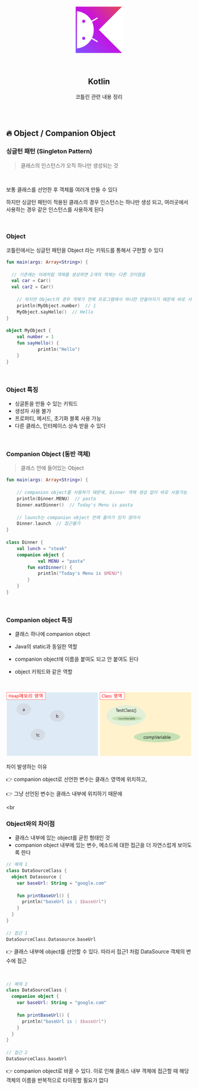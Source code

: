 <div align="center">
  <p>
    <img src="../README.assets/kotlin-hero.png">
  </p>
  <br>
  <h2>Kotlin</h2>
  <p>코틀린 관련 내용 정리</p>
  <br>
  <br>
</div>

## 🔥 Object / Companion Object

### 싱글턴 패턴 (Singleton Pattern)

> 클래스의 인스턴스가 오직 하나만 생성되는 것

<br>

보통 클래스를 선언한 후 객체를 여러개 만들 수 있다

하지만 싱글턴 패턴이 적용된 클래스의 경우 인스턴스는 하나만 생성 되고, 여러곳에서 사용하는 경우 같은 인스턴스를 사용하게 된다

<br>

### Object

코틀린에서는 싱글턴 패턴을 Object 라는 키워드를 통해서 구현할 수 있다

```kotlin
fun main(args: Array<String>) {
  
  // 기존에는 아래처럼 객체를 생성하면 2개의 객체는 다른 것이였음
  val car = Car()
  val car2 = Car()
  
    // 하지만 Object의 경우 객체가 전체 프로그램에서 하나만 만들어지기 때문에 바로 사용가능
    println(MyObject.number)  // 1
    MyObject.sayHello()  // Hello
}

object MyObject {
  	val number = 1
  	fun sayHello() {
    		println("Hello")
  	}
}
```

<br>

### Object 특징

- 싱글톤을 만들 수 있는 키워드
- 생성자 사용 불가
- 프로퍼티, 메서드, 초기화 블록 사용 가능
- 다른 클래스, 인터페이스 상속 받을 수 있다

<br>

### Companion Object (동반 객체)

> 클래스 안에 들어있는 Object

```kotlin
fun main(args: Array<String>) {
  
  	// companion object를 사용하기 때문에, Dinner 객체 생성 없이 바로 사용가능
  	println(Dinner.MENU)  // pasta
  	Dinner.eatDinner()  // Today's Menu is pasta
  
  	// launch는 companion object 안에 들어가 있지 않아서
  	Dinner.launch  // 접근불가
}

class Dinner {
  	val lunch = "steak"
  	companion object {
    		val MENU = "pasta"
      	fun eatDinner() {
          	println("Today's Menu is $MENU")
        }
    }
}
```



<br>

### Companion object 특징

- 클래스 하나에 companion object 

- Java의 static과 동일한 역할
- companion object에 이름을 붙여도 되고 안 붙여도 된다
- object 키워드와 같은 역할

<br>

![companion](../README.assets/companion_object.png)

차이 발생하는 이유

👉 companion object로 선언한 변수는 클래스 영역에 위치하고, 

👉 그냥 선언된 변수는 클래스 내부에 위치하기 때문에

<br

### Object와의 차이점

- 클래스 내부에 있는 object를 굳힌 형태인 것
- companion object 내부에 있는 변수, 메소드에 대한 접근을 더 자연스럽게 보이도록 한다

```kotlin
// 예제 1
class DataSourceClass {
  object Datasource {
    var baseUrl: String = "google.com"

    fun printBaseUrl() {
      println("baseUrl is : $baseUrl")
    }
  }
}

// 접근 1
DataSourceClass.Datasource.baseUrl
```

👉 클래스 내부에 object를 선언할 수 있다. 따라서 접근1 처럼 DataSource 객체의 변수에 접근

<br>

```kotlin
// 예제 2
class DataSourceClass {
  companion object {
    var baseUrl: String = "google.com"

    fun printBaseUrl() {
      println("baseUrl is : $baseUrl")
    }
  }
}

// 접근 2
DataSourceClass.baseUrl
```

👉 companion object로 바꿀 수 있다. 이로 인해 클래스 내부 객체에 접근할 때 해당 객체의 이름을 반복적으로 타이핑할 필요가 없다

